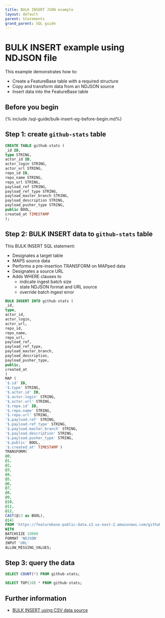 ```yaml
---
title: BULK INSERT JSON example
layout: default
parent: Statements
grand_parent: SQL guide
---
```


# BULK INSERT example using NDJSON file

This example demonstrates how to:

* Create a FeatureBase table with a required structure
* Copy and transform data from an NDJSON source
* Insert data into the FeatureBase table

## Before you begin

{% include /sql-guide/bulk-insert-eg-before-begin.md%}

## Step 1: create `github-stats` table

```sql
CREATE TABLE github-stats (
_id ID,
type STRING,
actor_id ID,
actor_login STRING,
actor_url STRING,
repo_id ID,
repo_name STRING,
repo_url STRING,
payload_ref STRING,
payload_ref_type STRING,
payload_master_branch STRING,
payload_description STRING,
payload_pusher_type STRING,
public BOOL,
created_at TIMESTAMP
);
```

## Step 2: BULK INSERT data to `github-stats` table

This BULK INSERT SQL statement:

* Designates a target table
* MAPS source data
* Performs a pre-insertion TRANSFORM on MAPped data
* Designates a source URL
* Adds WHERE clauses to
  * indicate ingest batch size
  * state NDJSON format and URL source
  * override batch ingest error

```sql
BULK INSERT INTO github-stats (
_id,
type,
actor_id,
actor_login,
actor_url,
repo_id,
repo_name,
repo_url,
payload_ref,
payload_ref_type,
payload_master_branch,
payload_description,
payload_pusher_type,
public,
created_at
)
MAP (
'$.id' ID,
'$.type' STRING,
'$.actor.id' ID,
'$.actor.login' STRING,
'$.actor.url' STRING,
'$.repo.id' ID,
'$.repo.name' STRING,
'$.repo.url' STRING,
'$.payload.ref' STRING,
'$.payload.ref_type' STRING,
'$.payload.master_branch' STRING,
'$.payload.description' STRING,
'$.payload.pusher_type' STRING,
'$.public' BOOL,
'$.created_at' TIMESTAMP )
TRANSFORM(
@0,
@1,
@2,
@3,
@4,
@5,
@6,
@7,
@8,
@9,
@10,
@11,
@12,
CAST(@13 as BOOL),
@14)
FROM 'https://featurebase-public-data.s3.us-east-2.amazonaws.com/github-2015-data.json'
WITH
BATCHSIZE 10000
FORMAT 'NDJSON'
INPUT 'URL'
ALLOW_MISSING_VALUES;
```

## Step 3: query the data

```sql
SELECT COUNT(*) FROM github-stats;
```
```sql
SELECT TOP(10) * FROM github-stats;
```

## Further information

* [BULK INSERT using CSV data source](/docs/sql-guide/statements/statement-insert-bulk-csv-example)

